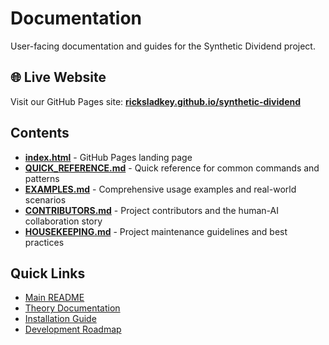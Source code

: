 # Documentation

User-facing documentation and guides for the Synthetic Dividend project.

## 🌐 Live Website

Visit our GitHub Pages site: **[ricksladkey.github.io/synthetic-dividend](https://ricksladkey.github.io/synthetic-dividend/)**

## Contents

- **[index.html](index.html)** - GitHub Pages landing page
- **[QUICK_REFERENCE.md](QUICK_REFERENCE.md)** - Quick reference for common commands and patterns
- **[EXAMPLES.md](EXAMPLES.md)** - Comprehensive usage examples and real-world scenarios
- **[CONTRIBUTORS.md](CONTRIBUTORS.md)** - Project contributors and the human-AI collaboration story
- **[HOUSEKEEPING.md](HOUSEKEEPING.md)** - Project maintenance guidelines and best practices

## Quick Links

- [Main README](../README.md)
- [Theory Documentation](../theory/README.md)
- [Installation Guide](../INSTALLATION.md)
- [Development Roadmap](../TODO.md)
